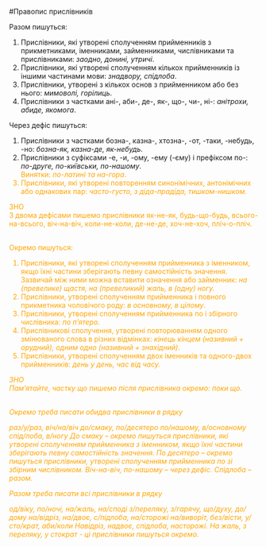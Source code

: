 #Правопис прислiвникiв

<span class="p1">Разом пишуться:</span>
1. Прислiвники, якi утворенi сполученням прийменникiв з прикметниками, iменниками, займенниками, числiвниками та прислiвниками: <i>заодно, донинi, утричi</i>.
2. Прислiвники, якi утворенi сполученням кiлькох прийменникiв iз iншими частинами мови: <i>знадвору, спiдлоба</i>.
3. Прислiвники, утворенi з кiлькох основ з прийменником або без нього: <i>мимоволi, горiлиць</i>.
4. Прислiвники з частками <span class="p1">анi-, аби-, де-, як-, що-, чи-, нi-</span>: <i>анiтрохи, абиде, якомога</i>.


<span class="p1">Через дефiс пишуться:</span>
1. Прислiвники з частками <span class="p1">бозна-, казна-, хтозна-, -от, -таки, -небудь, -но</span>:<i> бозна-як, казна-де, як-небудь</i>.
2. Прислiвники з суфiксами <span class="p1">-е, -и, -ому, -ему (-єму)</span> i префiксом <span class="p1">по-</span>: <i>по-друге, по-київськи, по-нашому</i>.<br>
<font color="orange">Винятки</span>: <i>по-латинi та на-гора</i>.
3. Прислiвники, якi утворенi повторенням синонiмiчних, антонiмiчних або однакових пар: <i>часто-густо, з дiда-прадiда, тишком-нишком</i>.



<div class="add-wrap">
<span class="add">ЗНО</span>
<div class="add-text">
З двома дефiсами пишемо прислiвники <span class="p1">як-не-як, будь-що-будь, всього-на-всього, вiч-на-вiч, коли-не-коли, де-не-де, хоч-не-хоч, плiч-о-плiч</span>.
</div>
<br>



<span class="p1">Окремо пишуться:</span>
1. Прислiвники, якi утворенi сполученням прийменника з iменником, якщо їхнi частини зберiгають певну самостiйнiсть значення. Зазвичай мiж ними можна вставити означення або займенник: <i>на (превелике) щастя, на (превеликий) жаль, в (одну) ногу.</i>
2. Прислiвники, утворенi сполученням прийменника i повного прикметника чоловiчого роду: <i>в основному, в цiлому</i>.
3. Прислiвники, утворенi сполученням прийменника по i збiрного числiвника: <i>по п’ятеро.</i>
4. Прислiвниковi сполучення, утворенi повторюванням одного змiнюваного слова в рiзних вiдмiнках: <i>кiнець кiнцем (називний + орудний), одним одно (називний + знахiдний)</i>.
5. Прислiвники, утворенi сполученням двох iменникiв та одного-двох прийменникiв: <i>день у день, час вiд часу</span>.



<div class="add-wrap">
<span class="add">ЗНО</span>
<div class="add-text">
Пам’ятайте, частку що пишемо пiсля прислiвника окремо: <i>поки що</i>.
</div>
<br>



<quiz> 
    <question>
       <p>Окремо треба писати обидва прислівники в рядку</p>
           <answer>раз/у/раз, віч/на/віч</answer>
           <answer correct>до/смаку, по/десятеро</answer>
           <answer>по/нашому, в/основному</answer>
           <answer>спід/лоба, в/ногу</answer>
      <explanation>
До смаку – окремо пишуться прислівники, які утворені сполученням прийменника з іменником, якщо їхні частини зберігають певну самостійність значення.
По десятеро – окремо пишуться прислівники, утворені сполученням прийменника по зі збірним числівником.
Віч-на-віч, по-нашому – через дефіс.
Спідлоба – разом.
 </explanation>
    </question>
</quiz> 


<quiz> 
    <question>
       <p>Разом треба писати всі прислівники в рядку</p>
           <answer>од/віку, по/ночі, на/жаль, на/споді</answer>
           <answer>з/переляку, з/гарячу, що/духу, до/дому</answer>
           <answer correct>на/відріз, на/двоє, с/підлоба, на/сторожі</answer>
           <answer>на/виворіт, без/вісти, у/сто/крат, аби/коли</answer>
      <explanation>
Навідріз, надвоє, спідлоба, насторожі.
На жаль, з переляку, у стократ - ці прислівники пишуться окремо. 
</explanation>
    </question>
</quiz> 

